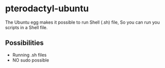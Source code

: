 # pterodactyl-ubuntu

The Ubuntu egg makes it possible to run Shell (.sh) file,
So you can run you scripts in a Shell file.

## Possibilities
 - Running .sh files
 - NO sudo possible
